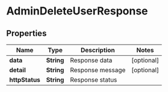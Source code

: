 # AdminDeleteUserResponse

## Properties
Name | Type | Description | Notes
------------ | ------------- | ------------- | -------------
**data** | **String** | Response data |  [optional]
**detail** | **String** | Response message |  [optional]
**httpStatus** | **String** | Response status | 

